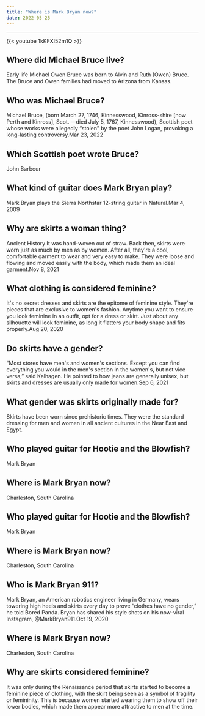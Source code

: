 ```yaml
---
title: "Where is Mark Bryan now?"
date: 2022-05-25
---
```


---
{{< youtube 1kKFXI52m1Q >}}
## Where did Michael Bruce live?
Early life Michael Owen Bruce was born to Alvin and Ruth (Owen) Bruce. The Bruce and Owen families had moved to Arizona from Kansas.

## Who was Michael Bruce?
Michael Bruce, (born March 27, 1746, Kinnesswood, Kinross-shire [now Perth and Kinross], Scot. —died July 5, 1767, Kinnesswood), Scottish poet whose works were allegedly “stolen” by the poet John Logan, provoking a long-lasting controversy.Mar 23, 2022

## Which Scottish poet wrote Bruce?
John Barbour

## What kind of guitar does Mark Bryan play?
Mark Bryan plays the Sierra Northstar 12-string guitar in Natural.Mar 4, 2009

## Why are skirts a woman thing?
Ancient History It was hand-woven out of straw. Back then, skirts were worn just as much by men as by women. After all, they're a cool, comfortable garment to wear and very easy to make. They were loose and flowing and moved easily with the body, which made them an ideal garment.Nov 8, 2021

## What clothing is considered feminine?
It's no secret dresses and skirts are the epitome of feminine style. They're pieces that are exclusive to women's fashion. Anytime you want to ensure you look feminine in an outfit, opt for a dress or skirt. Just about any silhouette will look feminine, as long it flatters your body shape and fits properly.Aug 20, 2020

## Do skirts have a gender?
“Most stores have men's and women's sections. Except you can find everything you would in the men's section in the women's, but not vice versa,” said Kalhagen. He pointed to how jeans are generally unisex, but skirts and dresses are usually only made for women.Sep 6, 2021

## What gender was skirts originally made for?
Skirts have been worn since prehistoric times. They were the standard dressing for men and women in all ancient cultures in the Near East and Egypt.

## Who played guitar for Hootie and the Blowfish?
Mark Bryan

## Where is Mark Bryan now?
Charleston, South Carolina

## Who played guitar for Hootie and the Blowfish?
Mark Bryan

## Where is Mark Bryan now?
Charleston, South Carolina

## Who is Mark Bryan 911?
Mark Bryan, an American robotics engineer living in Germany, wears towering high heels and skirts every day to prove “clothes have no gender,” he told Bored Panda. Bryan has shared his style shots on his now-viral Instagram, @MarkBryan911.Oct 19, 2020

## Where is Mark Bryan now?
Charleston, South Carolina

## Why are skirts considered feminine?
It was only during the Renaissance period that skirts started to become a feminine piece of clothing, with the skirt being seen as a symbol of fragility or femininity. This is because women started wearing them to show off their lower bodies, which made them appear more attractive to men at the time.

